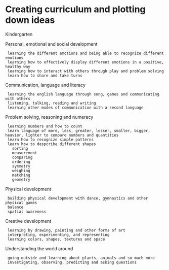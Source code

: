 Creating curriculum and plotting down ideas
=====

Kindergarten

Personal, emotional and social development

     learning the different emotions and being able to recognize different emotions
     learning how to effectively display different emotions in a positive, healthy way
     learning how to interact with others through play and problem solving
     learn how to share and take turns
     
Communication, language and literacy

     learning the english language through song, games and communicating with others
     listening, talking, reading and writing
     learning other modes of communication with a second language
     
Problem solving, reasoning and numeracy

     learning numbers and how to count
     learn language of more, less, greater, lesser, smaller, bigger, heavier, lighter to compare numbers and quantities
     learn how to recognize simple patterns
     learn how to despcribe different shapes
       sorting
       measurement
       comparing
       ordering
       symmetry
       weighing
       matching
       geometry
     

Physical development

     building physical development with dance, gymnastics and other physical games
     balance
     spatial awareness

Creative development

     learning by drawing, painting and other forms of art
     interpreting, experimenting, and representing
     learning colors, shapes, textures and space
     
Understanding the world around

     going outside and learning about plants, animals and so much more
     investigating, observing, predicting and asking questions
